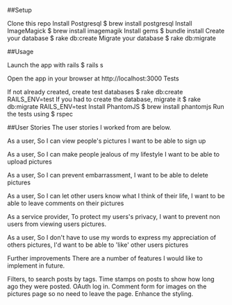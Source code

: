 ##Setup

Clone this repo
Install Postgresql $ brew install postgresql
Install ImageMagick $ brew install imagemagik
Install gems $ bundle install
Create your database $ rake db:create
Migrate your database $ rake db:migrate

##Usage

Launch the app with rails $ rails s

Open the app in your browser at http://localhost:3000
Tests

If not already created, create test databases $ rake db:create RAILS_ENV=test
If you had to create the database, migrate it $ rake db:migrate RAILS_ENV=test
Install PhantomJS $ brew install phantomjs
Run the tests using $ rspec

##User Stories
The user stories I worked from are below.

As a user, So I can view people's pictures I want to be able to sign up

As a user, So I can make people jealous of my lifestyle I want to be able to upload pictures

As a user, So I can prevent embarrassment, I want to be able to delete pictures

As a user, So I can let other users know what I think of their life, I want to be able to leave comments on their pictures

As a service provider, To protect my users's privacy, I want to prevent non users from viewing users pictures.

As a user, So I don't have to use my words to express my appreciation of others pictures, I'd want to be able to 'like' other users pictures

Further improvements
There are a number of features I would like to implement in future.

Filters, to search posts by tags.
Time stamps on posts to show how long ago they were posted.
OAuth log in.
Comment form for images on the pictures page so no need to leave the page.
Enhance the styling.


